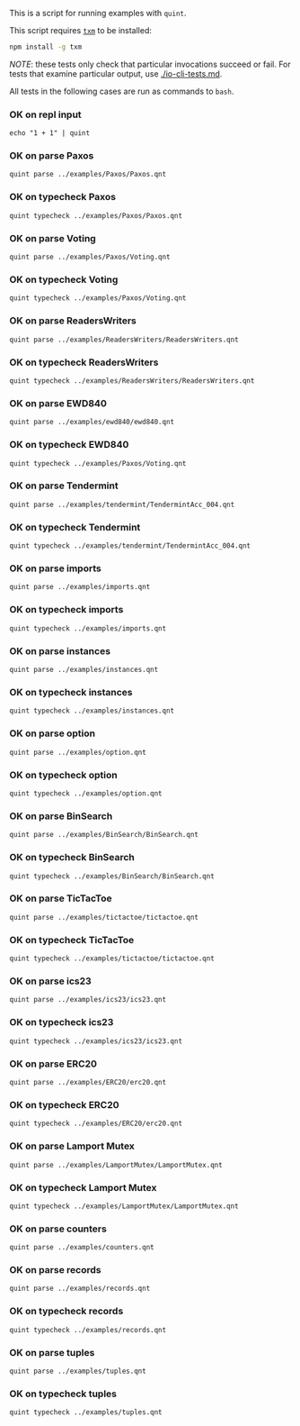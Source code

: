 This is a script for running examples with `quint`.

This script requires [`txm`](https://www.npmjs.com/package/txm) to be
installed:

```sh
npm install -g txm
```

*NOTE*: these tests only check that particular invocations succeed or fail. For
tests that examine particular output, use
[./io-cli-tests.md](./io-cli-tests.md).

All tests in the following cases are run as commands to `bash`.

<!-- !test program
bash -
-->

### OK on repl input

<!-- !test check repl 1 + 1 -->
    echo "1 + 1" | quint

### OK on parse Paxos

<!-- !test check Paxos -->
    quint parse ../examples/Paxos/Paxos.qnt

### OK on typecheck Paxos

<!-- !test check Paxos - Types & Effects -->
    quint typecheck ../examples/Paxos/Paxos.qnt

### OK on parse Voting

<!-- !test check Voting -->
    quint parse ../examples/Paxos/Voting.qnt

### OK on typecheck Voting

<!-- !test check Voting - Types & Effects -->
    quint typecheck ../examples/Paxos/Voting.qnt

### OK on parse ReadersWriters

<!-- !test check ReadersWriters -->
    quint parse ../examples/ReadersWriters/ReadersWriters.qnt

### OK on typecheck ReadersWriters

<!-- !test check ReadersWriters - Types & Effects -->
    quint typecheck ../examples/ReadersWriters/ReadersWriters.qnt

### OK on parse EWD840

<!-- !test check EWD840 -->
    quint parse ../examples/ewd840/ewd840.qnt

### OK on typecheck EWD840

<!-- !test check EWD840 - Types & Effects -->
    quint typecheck ../examples/Paxos/Voting.qnt

### OK on parse Tendermint

<!-- !test check Tendermint -->
    quint parse ../examples/tendermint/TendermintAcc_004.qnt

### OK on typecheck Tendermint

<!-- !test check Tendermint - Types & Effects -->
    quint typecheck ../examples/tendermint/TendermintAcc_004.qnt

### OK on parse imports

<!-- !test check imports -->
    quint parse ../examples/imports.qnt

### OK on typecheck imports

<!-- !test check imports - Types & Effects -->
    quint typecheck ../examples/imports.qnt

### OK on parse instances

<!-- !test check instances -->
    quint parse ../examples/instances.qnt

### OK on typecheck instances

<!-- !test check instances - Types & Effects -->
    quint typecheck ../examples/instances.qnt

### OK on parse option

<!-- !test check option -->
    quint parse ../examples/option.qnt

### OK on typecheck option

<!-- !test check option - Types & Effects -->
    quint typecheck ../examples/option.qnt

### OK on parse BinSearch

<!-- !test check BinSearch -->
    quint parse ../examples/BinSearch/BinSearch.qnt

### OK on typecheck BinSearch

<!-- !test check BinSearch - Types & Effects -->
    quint typecheck ../examples/BinSearch/BinSearch.qnt

### OK on parse TicTacToe

<!-- !test check TicTacToe -->
    quint parse ../examples/tictactoe/tictactoe.qnt

### OK on typecheck TicTacToe

<!-- !test check TicTacToe - Types & Effects -->
    quint typecheck ../examples/tictactoe/tictactoe.qnt

### OK on parse ics23

<!-- !test check ics23 -->
    quint parse ../examples/ics23/ics23.qnt

### OK on typecheck ics23

<!-- !test check ics23 - Types & Effects -->
    quint typecheck ../examples/ics23/ics23.qnt

### OK on parse ERC20

<!-- !test check ERC20 -->
    quint parse ../examples/ERC20/erc20.qnt

### OK on typecheck ERC20

<!-- !test check ERC20 - Types & Effects -->
    quint typecheck ../examples/ERC20/erc20.qnt

### OK on parse Lamport Mutex

<!-- !test check LamportMutex -->
    quint parse ../examples/LamportMutex/LamportMutex.qnt

### OK on typecheck Lamport Mutex

<!-- !test check LamportMutex - Types & Effects -->
    quint typecheck ../examples/LamportMutex/LamportMutex.qnt

### OK on parse counters

<!-- !test check counters -->
    quint parse ../examples/counters.qnt

### OK on parse records

<!-- !test check records -->
    quint parse ../examples/records.qnt

### OK on typecheck records

<!-- !test check records - Types & Effects-->
    quint typecheck ../examples/records.qnt

### OK on parse tuples

<!-- !test check tuples -->
    quint parse ../examples/tuples.qnt

### OK on typecheck tuples

<!-- !test check tuples - Types & Effects-->
    quint typecheck ../examples/tuples.qnt
